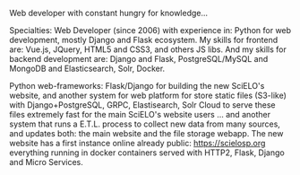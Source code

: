 <!--
**jamilatta/jamilatta** is a ✨ _special_ ✨ repository because its `README.md` (this file) appears on your GitHub profile.

Here are some ideas to get you started:

- 🔭 I’m currently working on ...
- 🌱 I’m currently learning ...
- 👯 I’m looking to collaborate on ...
- 🤔 I’m looking for help with ...
- 💬 Ask me about ...
- 📫 How to reach me: ...
- 😄 Pronouns: ...
- ⚡ Fun fact: ...
-->

Web developer with constant hungry for knowledge...

Specialties: Web Developer (since 2006) with experience in: Python for web development, mostly Django and Flask ecosystem. My skills for frontend are: Vue.js, JQuery, HTML5 and CSS3, and others JS libs. And my skills for backend development are: Django and Flask, PostgreSQL/MySQL and MongoDB and Elasticsearch, Solr, Docker.

Python web-frameworks: Flask/Django for building the new SciELO's website, and another system for web platform for store static files (S3-like) with Django+PostgreSQL, GRPC, Elastisearch, Solr Cloud to serve these files extremely fast for the main SciELO's website users ... and another system that runs a E.T.L. process to collect new data from many sources, and updates both: the main website and the file storage webapp. The new website has a first instance online already public: https://scielosp.org everything running in docker containers served with HTTP2, Flask, Django and Micro Services.
